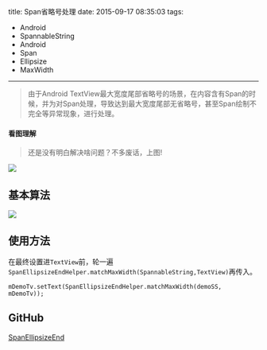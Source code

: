 title: Span省略号处理
date: 2015-09-17 08:35:03
tags:
- Android
- SpannableString
- Android
- Span
- Ellipsize
- MaxWidth

---

> 由于Android TextView最大宽度尾部省略号的场景，在内容含有Span的时候，并为对Span处理，导致达到最大宽度尾部无省略号，甚至Span绘制不完全等异常现象，进行处理。

<!-- more -->

#### 看图理解

> 还是没有明白解决啥问题？不多废话，上图!

![](https://raw.githubusercontent.com/Jacksgong/SpanEllipsizeEnd/master/imgs/demo.jpg)

## 基本算法

![](https://raw.githubusercontent.com/Jacksgong/SpanEllipsizeEnd/master/imgs/algorithm.jpg)

## 使用方法

在最终设置进`TextView`前，轮一遍`SpanEllipsizeEndHelper.matchMaxWidth(SpannableString,TextView)`再传入。

```
mDemoTv.setText(SpanEllipsizeEndHelper.matchMaxWidth(demoSS, mDemoTv));
```

## GitHub

[SpanEllipsizeEnd](https://github.com/Jacksgong/SpanEllipsizeEnd)
